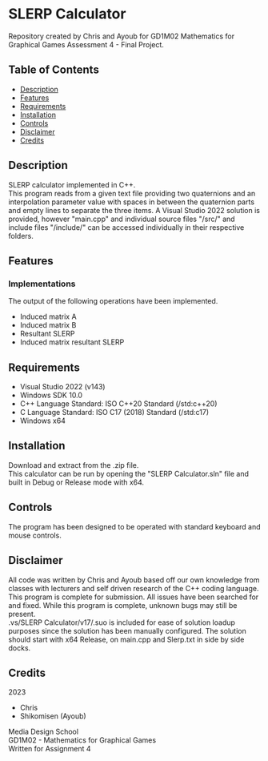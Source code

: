 # SLERP Calculator  
  
Repository created by Chris and Ayoub for GD1M02 Mathematics for Graphical Games Assessment 4 - Final Project.  
  
  
## Table of Contents  
  
- [Description](#Description)  
- [Features](#Features)  
- [Requirements](#Requirements)  
- [Installation](#Installation)  
- [Controls](#Controls)  
- [Disclaimer](#Disclaimer)  
- [Credits](#Credits)  
  
  
## Description  
  
SLERP calculator implemented in C++.  
This program reads from a given text file providing two quaternions and an interpolation parameter value with spaces in between the quaternion parts and empty lines to separate the three items. 
A Visual Studio 2022 solution is provided, however "main.cpp" and individual source files "/src/" and include files "/include/" can be accessed individually in their respective folders.  
  
  
## Features  
### Implementations  
The output of the following operations have been implemented.  
- Induced matrix A  
- Induced matrix B  
- Resultant SLERP  
- Induced matrix resultant SLERP  
  
  
## Requirements  
  
- Visual Studio 2022 (v143)  
- Windows SDK 10.0  
- C++ Language Standard: ISO C++20 Standard (/std:c++20)  
- C Language Standard: ISO C17 (2018) Standard (/std:c17)  
- Windows x64  
  
  
## Installation  
  
Download and extract from the .zip file.  
This calculator can be run by opening the "SLERP Calculator.sln" file and built in Debug or Release mode with x64.  
  
  
## Controls  
  
The program has been designed to be operated with standard keyboard and mouse controls.  
  
  
## Disclaimer  
  
All code was written by Chris and Ayoub based off our own knowledge from classes with lecturers and self driven research of the C++ coding language.  
This program is complete for submission. All issues have been searched for and fixed. While this program is complete, unknown bugs may still be present.  
.vs/SLERP Calculator/v17/.suo is included for ease of solution loadup purposes since the solution has been manually configured. The solution should start with x64 Release, on main.cpp and Slerp.txt in side by side docks.  
  
  
## Credits  
  
2023  
- Chris  
- Shikomisen (Ayoub)  
  
Media Design School  
GD1M02 - Mathematics for Graphical Games  
Written for Assignment 4  
